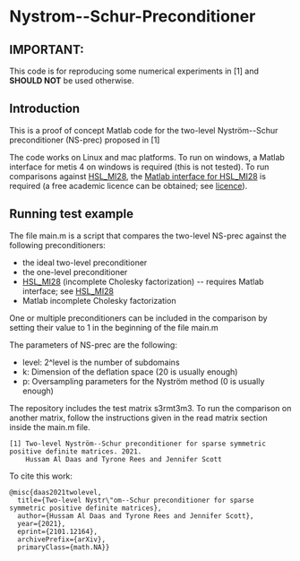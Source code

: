 # Nystrom--Schur-Preconditioner

## __IMPORTANT:__
This code is for reproducing some numerical experiments in [1] and __SHOULD NOT__ be used otherwise.

## Introduction
This is a proof of concept Matlab code for the two-level Nyström--Schur preconditioner (NS-prec) proposed in [1]

The code works on Linux and mac platforms. To run on windows, a Matlab interface for metis 4 on windows is required (this is not tested).
To run comparisons against [HSL_MI28](https://www.hsl.rl.ac.uk/catalogue/hsl_mi28.html), the [Matlab interface for HSL_MI28](https://www.hsl.rl.ac.uk/catalogue/hsl_mi28.html) is required (a free academic licence can be obtained; see [licence](https://www.hsl.rl.ac.uk/download/HSL_MI28/2.2.2/)).

## Running test example
The file main.m is a script that compares the two-level NS-prec against the following preconditioners:
- the ideal two-level preconditioner
- the one-level preconditioner
- [HSL_MI28](https://www.hsl.rl.ac.uk/catalogue/hsl_mi28.html) (incomplete Cholesky factorization) -- requires Matlab interface; see [HSL_MI28](https://www.hsl.rl.ac.uk/catalogue/hsl_mi28.html)
- Matlab incomplete Cholesky factorization

One or multiple preconditioners can be included in the comparison by setting their value to 1 in the beginning of the file main.m

The parameters of NS-prec are the following:
- level: 2^level is the number of subdomains
- k: Dimension of the deflation space (20 is usually enough)
- p: Oversampling parameters for the Nyström method (0 is usually enough)

The repository includes the test matrix s3rmt3m3. To run the comparison on another matrix, follow the instructions given in the read matrix section inside the main.m file.

    [1] Two-level Nyström--Schur preconditioner for sparse symmetric positive definite matrices. 2021.
        Hussam Al Daas and Tyrone Rees and Jennifer Scott
    
 To cite this work:
 
    @misc{daas2021twolevel,
      title={Two-level Nystr\"om--Schur preconditioner for sparse symmetric positive definite matrices}, 
      author={Hussam Al Daas and Tyrone Rees and Jennifer Scott},
      year={2021},
      eprint={2101.12164},
      archivePrefix={arXiv},
      primaryClass={math.NA}}
